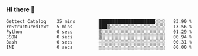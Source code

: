 ### Hi there 👋

<!--
**MDK84/MDK84** is a ✨ _special_ ✨ repository because its `README.md` (this file) appears on your GitHub profile.

Here are some ideas to get you started:

- 🔭 I’m currently working on ...
- 🌱 I’m currently learning ...
- 👯 I’m looking to collaborate on ...
- 🤔 I’m looking for help with ...
- 💬 Ask me about ...
- 📫 How to reach me: ...
- 😄 Pronouns: ...
- ⚡ Fun fact: ...
-->

<!--START_SECTION:waka-->

```text
Gettext Catalog    35 mins         █████████████████████░░░░   83.90 %
reStructuredText   5 mins          ███▒░░░░░░░░░░░░░░░░░░░░░   13.56 %
Python             0 secs          ▒░░░░░░░░░░░░░░░░░░░░░░░░   01.29 %
JSON               0 secs          ▒░░░░░░░░░░░░░░░░░░░░░░░░   00.94 %
Bash               0 secs          ░░░░░░░░░░░░░░░░░░░░░░░░░   00.31 %
INI                0 secs          ░░░░░░░░░░░░░░░░░░░░░░░░░   00.00 %
```

<!--END_SECTION:waka-->

<!-- ![Metrics](/github-metrics.svg) -->
